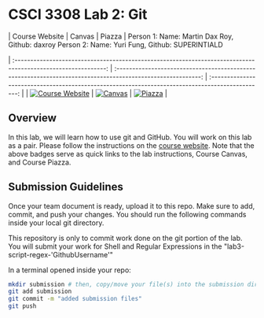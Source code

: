 # CSCI 3308 Lab 2: Git

|                                                Course Website                                                 |                                                   Canvas                                                    |                                              Piazza                                               |
Person 1: Name: Martin Dax Roy, Github: daxroy
Person 2: Name: Yuri Fung, Github: SUPERINTIALD

| :-----------------------------------------------------------------------------------------------------------: | :---------------------------------------------------------------------------------------------------------: | :-----------------------------------------------------------------------------------------------: |
| [![Course Website](https://img.shields.io/badge/Labs-Lab2-0A4D99)](https://csci3308.pages.dev/docs/labs/lab2) | [![Canvas](https://img.shields.io/badge/Canvas-CSCI3308-CFB87C)](https://canvas.colorado.edu/courses/99868) | [![Piazza](https://img.shields.io/badge/-Piazza-3e7aab)](https://piazza.com/class/lqbmr7cormn63p) |

## Overview
In this lab, we will learn how to use git and GitHub. You will work on this lab as a pair. Please follow the instructions on the [course website](https://cuboulder-csci3308.pages.dev/docs/labs/lab2/). Note that the above badges serve as quick links to the lab instructions, Course Canvas, and Course Piazza. 

## Submission Guidelines
Once your team document is ready, upload it to this repo. Make sure to add, commit, and push your changes. You should run the following commands inside your local git directory. 

This repository is only to commit work done on the git portion of the lab. You will submit your work for Shell and Regular Expressions in the "lab3-script-regex-'GithubUsername'"

In a terminal opened inside your repo:

```bash
mkdir submission # then, copy/move your file(s) into the submission directory
git add submission
git commit -m "added submission files"
git push
```
